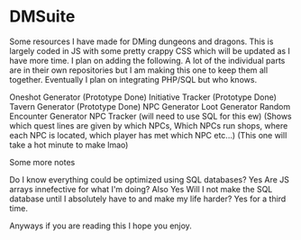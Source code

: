 # DMSuite
Some resources I have made for DMing dungeons and dragons. 
This is largely coded in JS with some pretty crappy CSS which will be updated as I have more time. I plan on adding the following. A lot of the individual parts are in their own repositories but I am making this one to keep them all together. Eventually I plan on integrating PHP/SQL but who knows. 

Oneshot Generator (Prototype Done)
Initiative Tracker (Prototype Done)
Tavern Generator (Prototype Done)
NPC Generator
Loot Generator
Random Encounter Generator
NPC Tracker (will need to use SQL for this ew) (Shows which quest lines are given by which NPCs, Which NPCs run shops, where each NPC is located, which player has met which NPC etc...) (This one will take a hot minute to make lmao)

Some more notes

Do I know everything could be optimized using SQL databases? Yes
Are JS arrays innefective for what I'm doing? Also Yes
Will I not make the SQL database until I absolutely have to and make my life harder? Yes for a third time. 

Anyways if you are reading this I hope you enjoy. 


